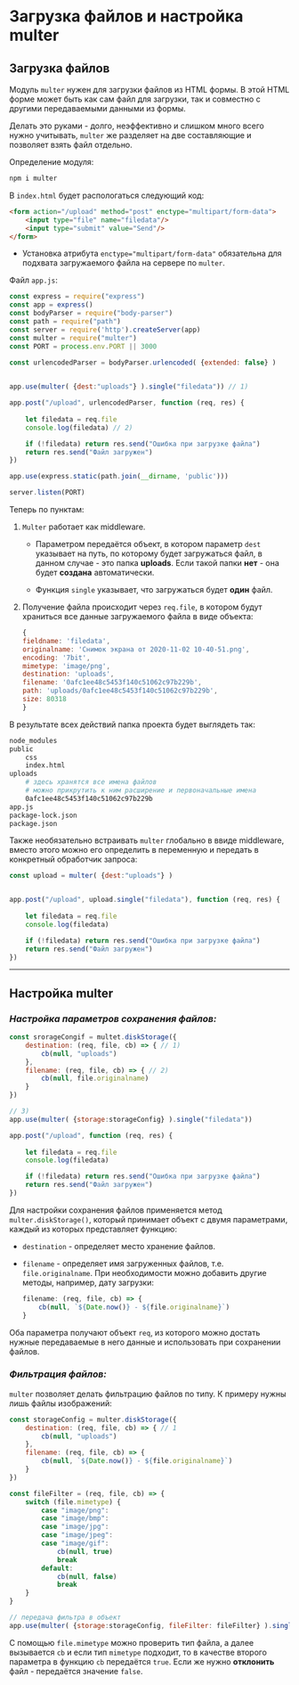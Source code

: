 # Загрузка файлов и настройка multer

## Загрузка файлов

Модуль `multer` нужен для загрузки файлов из HTML формы. В этой HTML форме может быть как сам файл для загрузки, так и совместно с другими передаваемыми данными из формы. 

Делать это руками - долго, неэффективно и слишком много всего нужно учитывать, `multer` же разделяет на две составляющие и позволяет взять файл отдельно.

Определение модуля:

```bash
npm i multer
```

В `index.html` будет распологаться следующий код: 

```html
<form action="/upload" method="post" enctype="multipart/form-data">
    <input type="file" name="filedata"/>
    <input type="submit" value="Send"/>
</form>
```

* Установка атрибута `enctype="multipart/form-data"` обязательна для подхвата загружаемого файла на сервере по `multer`.

Файл `app.js`:

```javascript
const express = require("express")
const app = express()
const bodyParser = require("body-parser")
const path = require("path")
const server = require('http').createServer(app)
const multer = require("multer")
const PORT = process.env.PORT || 3000

const urlencodedParser = bodyParser.urlencoded( {extended: false} )

  
app.use(multer( {dest:"uploads"} ).single("filedata")) // 1)

app.post("/upload", urlencodedParser, function (req, res) {
   
    let filedata = req.file
    console.log(filedata) // 2)

    if (!filedata) return res.send("Ошибка при загрузке файла")
    return res.send("Файл загружен")
})

app.use(express.static(path.join(__dirname, 'public')))

server.listen(PORT)
```

Теперь по пунктам: 

1. `Multer` работает как middleware. 
    * Параметром передаётся объект, в котором параметр `dest` указывает на путь, по которому будет загружаться файл, в данном случае - это папка **uploads**. Если такой папки **нет** - она будет **создана** автоматически.

    * Функция `single` указывает, что загружаться будет **один** файл. 


2. Получение файла происходит через `req.file`, в котором будут храниться все данные загружаемого файла в виде объекта:

    ```javascript
    {
    fieldname: 'filedata',
    originalname: 'Снимок экрана от 2020-11-02 10-40-51.png',
    encoding: '7bit',
    mimetype: 'image/png',
    destination: 'uploads',
    filename: '0afc1ee48c5453f140c51062c97b229b',
    path: 'uploads/0afc1ee48c5453f140c51062c97b229b',
    size: 80318
    }
    ```

В результате всех действий папка проекта будет выглядеть так: 

```bash
node_modules
public
    css
    index.html
uploads
    # здесь хранятся все имена файлов
    # можно прикрутить к ним расширение и первоначальные имена
    0afc1ee48c5453f140c51062c97b229b
app.js
package-lock.json
package.json
```

Также необязательно встраивать `multer` глобально в ввиде middleware, вместо этого можно его определить в переменную и передать в конкретный обработчик запроса:

```javascript
const upload = multer( {dest:"uploads"} )


app.post("/upload", upload.single("filedata"), function (req, res) {
   
    let filedata = req.file
    console.log(filedata)

    if (!filedata) return res.send("Ошибка при загрузке файла")
    return res.send("Файл загружен")
})
```
***

## Настройка multer

### ***Настройка параметров сохранения файлов:***

```javascript
const srorageCongif = multet.diskStorage({
    destination: (req, file, cb) => { // 1)
        cb(null, "uploads")
    },
    filename: (req, file, cb) => { // 2)
        cb(null, file.originalname)
    }
})

// 3)
app.use(multer( {storage:storageConfig} ).single("filedata"))

app.post("/upload", function (req, res) {
   
    let filedata = req.file
    console.log(filedata)

    if (!filedata) return res.send("Ошибка при загрузке файла")
    return res.send("Файл загружен")
})
```

Для настройки сохранения файлов применяется метод `multer.diskStorage()`, который принимает объект с двумя параметрами, каждый из которых представляет функцию:

* `destination` - определяет место хранение файлов.
* `filename` - определяет имя загруженных файлов, т.е. `file.originalname`. При необходимости можно добавить другие методы, например, дату загрузки: 

    ```javascript
    filename: (req, file, cb) => {
        cb(null, `${Date.now()} - ${file.originalname}`)
    }
    ```
Оба параметра получают объект `req`, из которого можно достать нужные передаваемые в него данные и использовать при сохранении файлов.

### ***Фильтрация файлов:***

`multer` позволяет делать фильтрацию файлов по типу. К примеру нужны лишь файлы изображений:

```javascript
const storageConfig = multer.diskStorage({
    destination: (req, file, cb) => { // 1
        cb(null, "uploads")
    },
    filename: (req, file, cb) => {
        cb(null, `${Date.now()} - ${file.originalname}`)
    }
})

const fileFilter = (req, file, cb) => {
    switch (file.mimetype) {
        case "image/png":
        case "image/bmp":
        case "image/jpg":
        case "image/jpeg":
        case "image/gif":
            cb(null, true)
            break
        default: 
            cb(null, false)
            break
    }
}

// передача фильтра в объект
app.use(multer( {storage:storageConfig, fileFilter: fileFilter} ).single("filedata"))
```

С помощью `file.mimetype` можно проверить тип файла, а далее вызывается `cb` и если тип `mimetype` подходит, то в качестве второго параметра в функцию `cb` передаётся `true`. Если же нужно **отклонить** файл - передаётся значение `false`.

